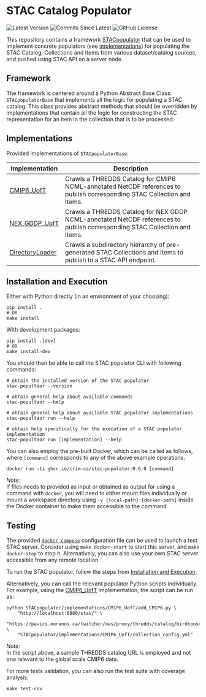 # STAC Catalog Populator

![Latest Version](https://img.shields.io/badge/latest%20version-0.6.0-blue?logo=github)
![Commits Since Latest](https://img.shields.io/github/commits-since/crim-ca/stac-populator/0.6.0.svg?logo=github)
![GitHub License](https://img.shields.io/github/license/crim-ca/stac-populator)

This repository contains a framework [STACpopulator](STACpopulator)
that can be used to implement concrete populators (see [implementations](STACpopulator/implementations))
for populating the STAC Catalog, Collections and Items from various dataset/catalog sources, and pushed using
STAC API on a server node.

## Framework

The framework is centered around a Python Abstract Base Class: `STACpopulatorBase` that implements all the logic
for populating a STAC catalog. This class provides abstract methods that should be overridden by implementations that
contain all the logic for constructing the STAC representation for an item in the collection that is to be processed.

## Implementations

Provided implementations of `STACpopulatorBase`:

| Implementation                 | Description                                                                                                             |
|--------------------------------|-------------------------------------------------------------------------------------------------------------------------|
| [CMIP6_UofT][CMIP6_UofT]       | Crawls a THREDDS Catalog for CMIP6 NCML-annotated NetCDF references to publish corresponding STAC Collection and Items. |
| [NEX_GDDP_UofT][NEX_GDDP_UofT]       | Crawls a THREDDS Catalog for NEX GDDP NCML-annotated NetCDF references to publish corresponding STAC Collection and Items. |
| [DirectoryLoader][DirLoader]   | Crawls a subdirectory hierarchy of pre-generated STAC Collections and Items to publish to a STAC API endpoint.          |

[CMIP6_UofT]: STACpopulator/implementations/CMIP6_UofT/add_CMIP6.py
[NEX_GDDP_UofT]: STACpopulator/implementations/NEX_GDDP_UofT/add_NEX-GDDP.py
[DirLoader]: STACpopulator/implementations/DirectoryLoader/crawl_directory.py

## Installation and Execution

Either with Python directly (in an environment of your choosing):

```shell
pip install .
# OR
make install
```

With development packages:

```shell
pip install .[dev]
# OR
make install-dev
```

You should then be able to call the STAC populator CLI with following commands:

```shell
# obtain the installed version of the STAC populator
stac-popultaor --version

# obtain general help about available commands
stac-popultaor --help

# obtain general help about available STAC populator implementations
stac-popultaor run --help

# obtain help specifically for the execution of a STAC populator implementation
stac-popultaor run [implementation] --help
```

You can also employ the pre-built Docker, which can be called as follows,
where `[command]` corresponds to any of the above example operations.

```shell
docker run -ti ghcr.io/crim-ca/stac-populator:0.6.0 [command]
```

*Note*: <br>
If files needs to provided as input or obtained as output for using a command with `docker`, you will need to either
mount files individually or mount a workspace directory using `-v {local-path}:{docker-path}` inside the Docker
container to make them accessible to the command.

## Testing

The provided [`docker-compose`](docker/docker-compose.yml) configuration file can be used to launch a test STAC server.
Consider using `make docker-start` to start this server, and `make docker-stop` to stop it.
Alternatively, you can also use your own STAC server accessible from any remote location.

To run the STAC populator, follow the steps from [Installation and Execution](#installation-and-execution).

Alternatively, you can call the relevant populator Python scripts individually.
For example, using the [CMIP6_UofT][CMIP6_UofT] implementation, the script can be run as:

```shell
python STACpopulator/implementations/CMIP6_UofT/add_CMIP6.py \
    "http://localhost:8880/stac/" \
    "https://pavics.ouranos.ca/twitcher/ows/proxy/thredds/catalog/birdhouse/testdata/xclim/cmip6/catalog.html" \
    "STACpopulator/implementations/CMIP6_UofT/collection_config.yml"
```

*Note*: <br>
In the script above, a sample THREDDS catalog URL is employed and not one relevant to the global scale CMIP6 data.

For more tests validation, you can also run the test suite with coverage analysis.

```shell
make test-cov
```

